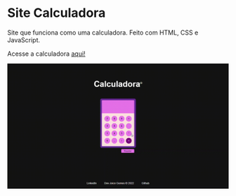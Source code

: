 # Site Calculadora
 
 Site que funciona como uma calculadora. Feito com HTML, CSS e JavaScript.
 
 Acesse a calculadora [aqui!](https://joi-gn.github.io/site-calculadora-js/)

 ![](gif.gif)